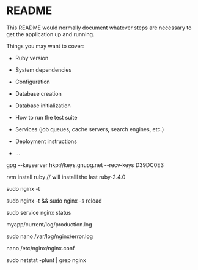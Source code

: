 # README

This README would normally document whatever steps are necessary to get the
application up and running.

Things you may want to cover:

* Ruby version

* System dependencies

* Configuration

* Database creation

* Database initialization

* How to run the test suite

* Services (job queues, cache servers, search engines, etc.)

* Deployment instructions

* ...




gpg --keyserver hkp://keys.gnupg.net --recv-keys D39DC0E3

rvm install ruby  // will installl the last ruby-2.4.0


sudo nginx -t

sudo nginx -t && sudo nginx -s reload

sudo service nginx status

myapp/current/log/production.log

sudo nano /var/log/nginx/error.log

nano /etc/nginx/nginx.conf

sudo netstat -plunt | grep nginx

